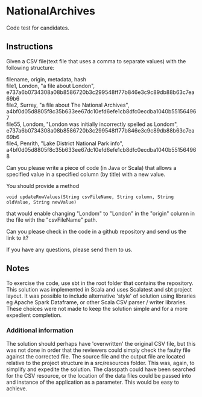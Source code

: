 # NationalArchives
Code test for candidates.

## Instructions
Given a CSV file(text file that uses a comma to separate values) with the following structure:

filename, origin, metadata, hash  
file1, London, "a file about London", e737a6b0734308a08b8586720b3c299548ff77b846e3c9c89db88b63c7ea69b6  
file2, Surrey, "a file about The National Archives", a4bf0d05d8805f8c35b633ee67dc10efd6efe1cb8dfc0ecdba1040b551564967  
file55, Londom, "London was initially incorrectly spelled as Londom", e737a6b0734308a08b8586720b3c299548ff77b846e3c9c89db88b63c7ea69b6  
file4, Penrith, "Lake District National Park info", a4bf0d05d8805f8c35b633ee67dc10efd6efe1cb8dfc0ecdba1040b551564968

Can you please write a piece of code (in Java or Scala) that allows a specified value in a specified column (by title) with a new value.

You should provide a method

```void updateRowValues(String csvFileName, String column, String oldValue, String newValue)```

that would enable changing "Londom" to "London" in the "origin" column in the file with the "csvFileName" path.

Can you please check in the code in a github repository and send us the link to it?

If you have any questions, please send them to us.

## Notes
To exercise the code, use sbt in the root folder that contains the repository.
This solution was implemented in Scala and uses Scalatest and sbt project layout.
It was possible to include alternative 'style' of solution using libraries
eg Apache Spark Dataframe, or other Scala CSV parser / writer libraries. These
choices were not made to keep the solution simple and for a more expedient completion.

### Additional information
The solution should perhaps have 'overwritten' the original CSV file, but this was not 
done in order that the reviewers could simply check the faulty file against the corrected
file. 
The source file and the output file are located relative to the project structure in a 
src/resources folder. This was, again, to simplify and expedite the solution. The classpath
could have been searched for the CSV resource, or the location of the data files could be 
passed into and instance of the application as a parameter. This would be easy to achieve. 